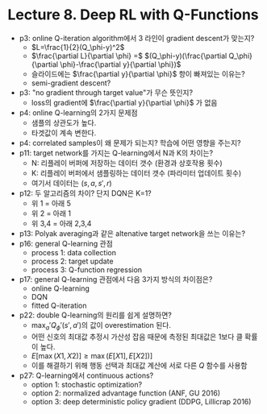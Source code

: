 # Lecture 8. Deep RL with Q-Functions
- p3: online Q-iteration algorithm에서 3 라인이 gradient descent가 맞는지?
  -  $L=\frac{1}{2}(Q_\phi-y)^2$
  -  $\frac{\partial L}{\partial \phi} =$
     $(Q_\phi-y)(\frac{\partial Q_\phi}{\partial \phi}-\frac{\partial y}{\partial \phi})$
  -  슬라이드에는 $\frac{\partial y}{\partial \phi}$ 항이 빠져있는 이유는?
  -  semi-gradient descent?
- p3: "no gradient through target value"가 무슨 뜻인지?
  -  loss의 gradient에 $\frac{\partial y}{\partial \phi}$ 가 없음
- p4: online Q-learning의 2가지 문제점
  - 샘플의 상관도가 높다.
  - 타겟값이 계속 변한다.
- p4: correlated samples이 왜 문제가 되는지? 학습에 어떤 영향을 주는지?
- p11: target network를 가지는 Q-learning에서 N과 K의 차이는?
  - N: 리플레이 버퍼에 저장하는 데이터 갯수 (환경과 상호작용 횟수)
  - K: 리플레이 버퍼에서 샘플링하는 데이터 갯수 (파라미터 업데이트 횟수)
  - 여기서 데이터는 $(s,a,s',r)$
- p12: 두 알고리즘의 차이? 단지 DQN은 K=1?
  - 위 1 = 아래 5
  - 위 2 = 아래 1
  - 위 3,4 = 아래 2,3,4
- p13: Polyak averaging과 같은 altenative target network을 쓰는 이유는?
- p16: general Q-learning 관점
  - process 1: data collection
  - process 2: target update
  - process 3: Q-function regression
- p17: general Q-learning 관점에서 다음 3가지 방식의 차이점은?
  - online Q-learning
  - DQN
  - fitted Q-iteration
- p22: double Q-learning의 원리를 쉽게 설명하면?
  - $\max_a'Q_\phi'(s',a')$의 값이 overestimation 된다.
  - 어떤 신호의 최대값 추정시 가산성 잡음 때문에 측정된 최대값은 1보다 클 확률이 높다.
  - $E[\max(X1,X2)] \ge \max(E[X1],E[X2])]$
  - 이를 해결하기 위해 행동 선택과 최대값 계산에 서로 다른 $Q$ 함수를 사용함
- p27: Q-learning에서 continuous actions?
  - option 1: stochastic optimization?
  - option 2: normalized advantage function (ANF, GU 2016)
  - option 3: deep deterministic policy gradient (DDPG, Lillicrap 2016)

     

